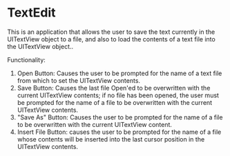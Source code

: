 TextEdit
========

This is an application that allows the user to save the text currently in the UITextView object to a file, 
and also to load the contents of a text file into the UITextView object..

Functionality:
1. Open Button: Causes the user to be prompted for the name of a text file from which to set the UITextView contents.
2. Save Button: Causes the last file Open'ed to be overwritten with the current UITextView contents;  if no file has been opened,
                the user must be prompted for the name of a file to be overwritten with the current UITextView contents.
3. "Save As" Button: Causes the user to be prompted for the name of a file to be overwritten with the current UITextView content.
4. Insert File Button: causes the user to be prompted for the name of a file whose contents will be inserted into the last cursor 
                        position in the UITextView contents.
                        
